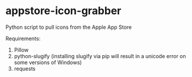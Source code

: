 # appstore-icon-grabber
Python script to pull icons from the Apple App Store

Requirements:
1) Pillow
2) python-slugify (installing slugify via pip will result in a unicode error on some versions of Windows)
3) requests
